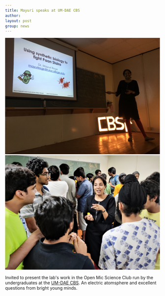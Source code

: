 ```yaml
---
title: Mayuri speaks at UM-DAE CBS
author: 
layout: post
group: news
---
```

 <img src="/static/img/news/IMG_1788.JPG" class="img-responsive"> <img src="/static/img/news/IMG_20191011_200635.jpg" class="img-responsive">

Invited to present the lab's work in the Open Mic Science Club run by the undergraduates at the [UM-DAE CBS](https://www.cbs.ac.in/research/research-biology). An electric atomsphere and excellent questions from bright young minds.
